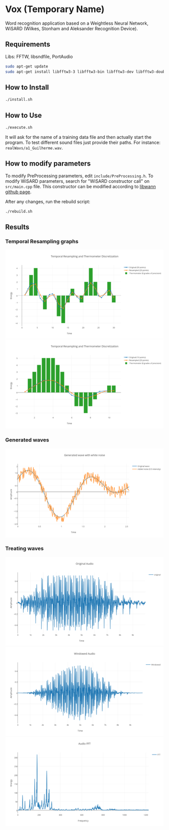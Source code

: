 # Vox (Temporary Name)

Word recognition application based on a Weightless Neural Network, WiSARD (Wilkes, Stonham and Aleksander Recognition Device).

## Requirements

Libs: FFTW, libsndfile, PortAudio
```bash
sudo apt-get update
sudo apt-get install libfftw3-3 libfftw3-bin libfftw3-dev libfftw3-double3 libfftw3-long3 libfftw3-quad3 libfftw3-single3 libsndfile1 libsndfile1-dev sndfile-tools libportaudio2
```

## How to Install

```bash
./install.sh
```

## How to Use

```bash
./execute.sh
```

It will ask for the name of a training data file and then actually start the program. To test different sound files just provide their paths. For instance: `realWavs/a1_Guilherme.wav`.

## How to modify parameters

To modify PreProcessing parameters, edit `include/PreProcessing.h`.
To modify WiSARD parameters, search for "WiSARD constructor call" on `src/main.cpp` file. This constructor can be modified according to [libwann github page](https://github.com/firmino/libwann).

After any changes, run the rebuild script: 

```bash
./rebuild.sh
```

## Results

### Temporal Resampling graphs
![Temporal Resampling and Thermometer downscale](https://github.com/FogoDev/voicer/blob/master/results/temporal%20resampling%20and%20thermometer%208%20downscale.png?raw=true)
![Temporal Resampling and Thermometer upscale](https://github.com/FogoDev/voicer/blob/master/results/temporal%20resampling%20and%20thermometer%208%20upscale.png?raw=true)

### Generated waves
![Generated wave with white noise](https://github.com/FogoDev/voicer/blob/master/results/genWAV%20with%20noise%20sample.png?raw=true)

### Treating waves
![Original audio](https://github.com/FogoDev/voicer/blob/master/results/pre%20processing/original%20wav.png?raw=true)
![Windowed audio](https://github.com/FogoDev/voicer/blob/master/results/pre%20processing/windowed.png?raw=true)
![Audio DFT](https://github.com/FogoDev/voicer/blob/master/results/pre%20processing/FFT.png?raw=true)

